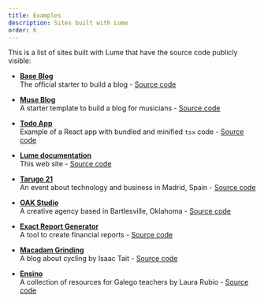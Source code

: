 ```yaml
---
title: Examples
description: Sites built with Lume
order: 6
---
```


This is a list of sites built with Lume that have the source code publicly
visible:

- **[Base Blog](https://lumeland.github.io/base-blog/)**\
  The official starter to build a blog -
  [Source code](https://github.com/lumeland/base-blog)

- **[Muse Blog](https://lume-blog-muse.pages.dev/)**\
  A starter template to build a blog for musicians -
  [Source code](https://github.com/NeroBlackstone/lume-blog-muse)

- **[Todo App](https://lumeland.github.io/react-todo/)**\
  Example of a React app with bundled and minified `tsx` code -
  [Source code](https://github.com/lumeland/react-todo)

- **[Lume documentation](https://lumeland.github.io/)**\
  This web site -
  [Source code](https://github.com/lumeland/lumeland.github.io)

- **[Tarugo 21](https://tarugo21.netlify.app/)**\
  An event about technology and business in Madrid, Spain -
  [Source code](https://github.com/tarugoconf/tarugo21)

- **[OAK Studio](https://oakstudio.co/)**\
  A creative agency based in Bartlesville, Oklahoma -
  [Source code](https://github.com/bradeneast/oakstudio.co)

- **[Exact Report Generator](https://exact-report-generator.vercel.app/)**\
  A tool to create financial reports -
  [Source code](https://github.com/WilcoKruijer/ExactReportGenerator)

- **[Macadam Grinding](https://macadamgrinding.com/)**\
  A blog about cycling by Isaac Tait -
  [Source code](https://github.com/Isaac-Tait/macadamGrinding_denoStyle)

- **[Ensino](https://laurarubio.net/)**\
  A collection of resources for Galego teachers by Laura Rubio -
  [Source code](https://laurarubio.net/)
